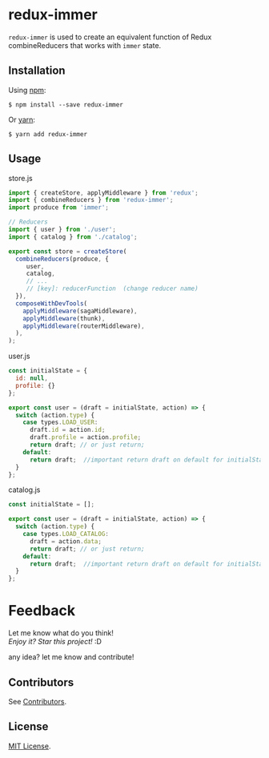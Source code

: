 # redux-immer

`redux-immer` is used to create an equivalent function of Redux combineReducers that works with `immer` state.

Installation
-----------
Using [npm](https://www.npmjs.com/):

    $ npm install --save redux-immer

Or [yarn](https://yarnpkg.com/):

    $ yarn add redux-immer
Usage
-----

store.js

```javascript
import { createStore, applyMiddleware } from 'redux';
import { combineReducers } from 'redux-immer';
import produce from 'immer';

// Reducers
import { user } from './user';
import { catalog } from './catalog';

export const store = createStore(
  combineReducers(produce, {
     user,
     catalog,
     // ...
     // [key]: reducerFunction  (change reducer name)
  }),
  composeWithDevTools(
    applyMiddleware(sagaMiddleware),
    applyMiddleware(thunk),
    applyMiddleware(routerMiddleware),
  ),
);
```

user.js 
```javascript
const initialState = {
  id: null,
  profile: {}
};

export const user = (draft = initialState, action) => {
  switch (action.type) {
    case types.LOAD_USER: 
      draft.id = action.id;
      draft.profile = action.profile;
      return draft; // or just return;
    default:
      return draft;  //important return draft on default for initialState!!
  }
};
```

catalog.js 
```javascript
const initialState = [];

export const user = (draft = initialState, action) => {
  switch (action.type) {
    case types.LOAD_CATALOG:
      draft = action.data;
      return draft; // or just return;
    default:
      return draft;  //important return draft on default for initialState!!
  }
};
```

# Feedback

Let me know what do you think! <br>
*Enjoy it? Star this project!* :D

any idea? let me know and contribute!

Contributors
------------
See [Contributors](https://github.com/salvoravida/redux-immer/graphs/contributors).

License
-------
[MIT License](https://github.com/salvoravida/redux-immer/blob/master/LICENSE.md).

